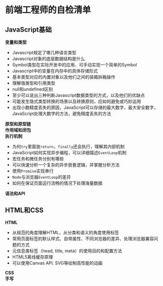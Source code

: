 # 前端工程师的自检清单 #

## JavaScript基础 ##
**变量和类型**  
* Javascript规定了哪几种语言类型
* Javascript对象的底层数据结构是什么
* Symbol类型在实际开发中的应用、可手动实现一个简单的Symbol
* Javascript中的变量在内存中的具体存储形式
* 基本类型对应的内置对象以及他们之间的装箱拆箱操作
* 理解值类型和引用类型
* null和undefined区别
* 至少可以说出三种判断Javascript数据类型的方式，以及他们的优缺点
* 可能发生隐式类型转换的场景以及转换原则，应如何避免或巧妙运用
* 出现小数精度丢失的原因，JavaScript可以存储的最大数字，最大安全数字，JavaScript处理大数字的方法，避免精度丢失的方法
  
**原型和原型链**  
**作用域和闭包**  
**执行机制**  
* 为何`try`里面放`return`，`finally`还会执行，理解其内部机制
* JavaScript如何实现异步编程，可以详细描述`EventLoop`机制
* 宏任务和微任务分别有哪些
* 可以快速分析一个复杂的异步嵌套逻辑，并掌握分析方法
* 使用`Promise`实现串行
* `Node`与浏览器`EventLoop`的差异
* 如何在保证页面运行流畅的情况下处理海量数据
  
**语法和API**  
## HTML和CSS ##
**HTML**  
* 从规范的角度理解HTML，从分类和语义的角度使用标签
* 常用页面标签的默认样式、自带属性、不同浏览器的差异、处理浏览器兼容问题的方式
* 元信息类标签（head, title, meta）的使用目的和配置方法
* HTML5离线缓存原理
* 可以使用Canvas API. SVG等绘制高性能的动画
  
**CSS**  
**手写**  

## ##
## ##
## ##
## ##
## ##
## ##
## ##
## ##
## ##
## ##
## ##